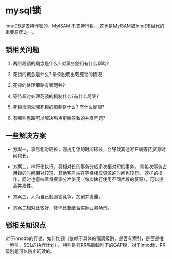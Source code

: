 

# mysql锁

InnoDB是支持行锁的，MyISAM 不支持行锁，
这也是MyISAM被InnoDB替代的重要原因之一。


## 锁相关问题
1. 两阶段锁的概念是什么? 对事务使用有什么帮助?

2. 死锁的概念是什么? 举例说明出现死锁的情况.

3. 死锁的处理策略有哪两种? 

4. 等待超时处理死锁的机制什么?有什么局限?

5. 死锁检测处理死锁的机制是什么? 有什么局限?

6. 有哪些思路可以解决热点更新导致的并发问题?




## 一些解决方案

- 方案一，事务相对较长，则占用锁的时间较长，会导致其他客户端等待资源时间较长。

- 方案二，串行化执行，将相对长的事务分成多次相对短的事务，
则每次事务占用锁的时间相对较短，其他客户端在等待相应资源的时间也较短。
这样的操作，同时也意味着将资源分片使用（每次执行使用不同片段的资源），可以提高并发性。

- 方案三，人为自己制造锁竞争，加剧并发量。

- 方案二相对比较好，具体还要结合实际业务场景。


## 锁相关知识点
对于innodb的行锁，如何加锁（依赖于具体的隔离级别，是否有索引，是否是唯一索引，SQL的执行计划），
特别是在RR隔离级别下的GAP锁，对于innodb，RR级别是可以防止幻读的。 